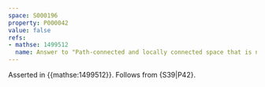 ```yaml
---
space: S000196
property: P000042
value: false
refs:
- mathse: 1499512
  name: Answer to "Path-connected and locally connected space that is not locally path-connected"
---
```


Asserted in {{mathse:1499512}}.
Follows from {S39|P42}.
